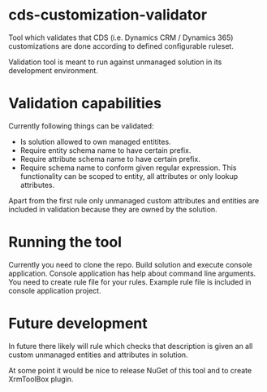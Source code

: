 # cds-customization-validator
Tool which validates that CDS (i.e. Dynamics CRM / Dynamics 365) customizations are done according to defined configurable ruleset.

Validation tool is meant to run against unmanaged solution in its development environment.

# Validation capabilities
Currently following things can be validated:
* Is solution allowed to own managed entitites.
* Require entity schema name to have certain prefix.
* Require attribute schema name to have certain prefix.
* Require schema name to conform given regular expression. This functionality can be scoped to entity, all attributes or only lookup attributes.

Apart from the first rule only unmanaged custom attributes and entities are included in validation because they are owned by the solution.

# Running the tool
Currently you need to clone the repo. Build solution and execute console application. Console application has help about command line arguments. You need to create rule file for your rules. Example rule file is included in console application project.

# Future development

In future there likely will rule which checks that description is given an all custom unmanaged entities and attributes in solution.

At some point it would be nice to release NuGet of this tool and to create XrmToolBox plugin.
